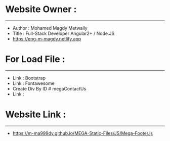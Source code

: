 # Website Owner :
-----------------------
- Author : Mohamed Magdy Metwally
- Title : Full-Stack Developer Angular2+ / Node.JS
- https://eng-m-magdy.netlify.app
#
# For Load File :
-----------------------
- Link : Bootstrap
- Link : Fontawesome
- Create Div By ID # megaContactUs
- Link : <script src=" https://m-ma999dy.github.io/MEGA-Static-Files/JS/Mega-Footer.js "></script>
#
# Website Link :
------------------------
- https://m-ma999dy.github.io/MEGA-Static-Files/JS/Mega-Footer.js
